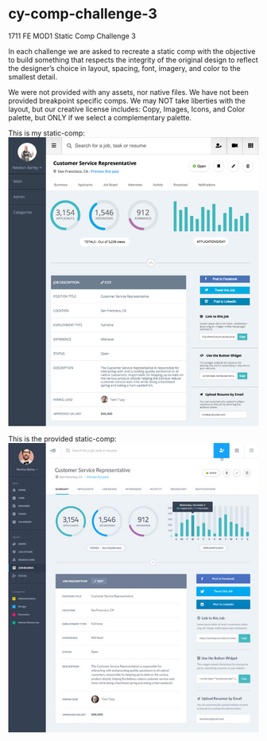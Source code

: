 # cy-comp-challenge-3
1711 FE MOD1 Static Comp Challenge 3

In each challenge we are asked to recreate a static comp with the objective to build something that respects the integrity of the original design to reflect the designer’s choice in layout, spacing, font, imagery, and color to the smallest detail.

We were not provided with any assets, nor native files. We have not been provided breakpoint specific comps. We may NOT take liberties with the layout, but our creative license includes: Copy, Images, Icons, and Color palette, but ONLY if we select a complementary palette.

This is my static-comp:
![cy-comp](img/cy-comp-challenge-3.png)


This is the provided static-comp:
![turing-comp](img/static-comp-challenge-3.jpg)
